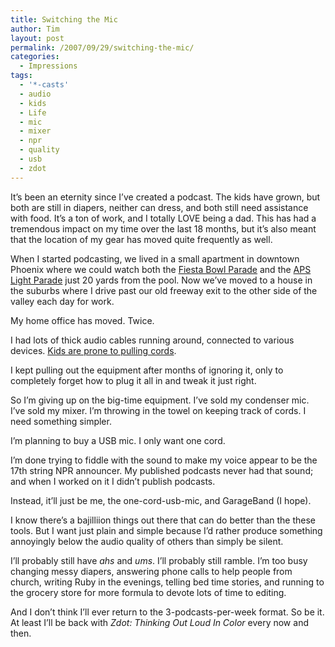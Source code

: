 ```yaml
---
title: Switching the Mic
author: Tim
layout: post
permalink: /2007/09/29/switching-the-mic/
categories:
  - Impressions
tags:
  - '*-casts'
  - audio
  - kids
  - Life
  - mic
  - mixer
  - npr
  - quality
  - usb
  - zdot
---
```

It&#8217;s been an eternity since I&#8217;ve created a podcast. The kids have grown, but both are still in diapers, neither can dress, and both still need assistance with food. It&#8217;s a ton of work, and I totally LOVE being a dad. This has had a tremendous impact on my time over the last 18 months, but it&#8217;s also meant that the location of my gear has moved quite frequently as well.

When I started podcasting, we lived in a small apartment in downtown Phoenix where we could watch both the [Fiesta Bowl Parade][1] and the [APS Light Parade][2] just 20 yards from the pool. Now we&#8217;ve moved to a house in the suburbs where I drive past our old freeway exit to the other side of the valley each day for work.

My home office has moved. Twice.

I had lots of thick audio cables running around, connected to various devices. [Kids are prone to pulling cords][3].

I kept pulling out the equipment after months of ignoring it, only to completely forget how to plug it all in and tweak it just right.

So I&#8217;m giving up on the big-time equipment. I&#8217;ve sold my condenser mic. I&#8217;ve sold my mixer. I&#8217;m throwing in the towel on keeping track of cords. I need something simpler.

I&#8217;m planning to buy a USB mic. I only want one cord.

I&#8217;m done trying to fiddle with the sound to make my voice appear to be the 17th string NPR announcer. My published podcasts never had that sound; and when I worked on it I didn&#8217;t publish podcasts.

Instead, it&#8217;ll just be me, the one-cord-usb-mic, and GarageBand (I hope).

I know there&#8217;s a bajilliion things out there that can do better than the these tools. But I want just plain and simple because I&#8217;d rather produce something annoyingly below the audio quality of others than simply be silent.

I&#8217;ll probably still have *ahs* and *ums*. I&#8217;ll probably still ramble. I&#8217;m too busy changing messy diapers, answering phone calls to help people from church, writing Ruby in the evenings, telling bed time stories, and running to the grocery store for more formula to devote lots of time to editing.

And I don&#8217;t think I&#8217;ll ever return to the 3-podcasts-per-week format. So be it. At least I&#8217;ll be back with *Zdot: Thinking Out Loud In Color* every now and then.

 [1]: http://google.com/search?q=fiesta+bowl+parade
 [2]: http://phoenix.gov/parks/fiesta.html
 [3]: http://timshadel.com/2007/03/08/macs-are-made-for-real-life-is-your-app/
